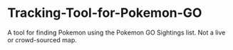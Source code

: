 # Tracking-Tool-for-Pokemon-GO
A tool for finding Pokemon using the Pokemon GO Sightings list. Not a live or crowd-sourced map.
